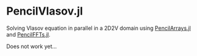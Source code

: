 # PencilVlasov.jl

Solving Vlasov equation in parallel in a 2D2V domain using [PencilArrays.jl](https://github.com/jipolanco/PencilArrays.jl)
and [PencilFFTs.jl](https://github.com/jipolanco/PencilFFTs.jl).

Does not work yet...
